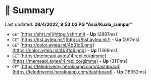 # 📖 Summary
Last updated: **28/4/2022, 9:53:03 PG "Asia/Kuala_Lumpur"**

- `GET` [https://shrt.ml](https://shrt.ml) - **Up** (2887ms)
- `GET` [https://hst.aytea.ml/](https://hst.aytea.ml/) - **Up** (397ms)
- `GET` [https://color.aytea.ml/4b31d6.png](https://color.aytea.ml/4b31d6.png) - **Up** (1369ms)
- `GET` [https://memeapi.aytea14.repl.co/gimme](https://memeapi.aytea14.repl.co/gimme) - **Up** (3111ms)
- `GET` [https://teledrivemy.herokuapp.com/dashboard](https://teledrivemy.herokuapp.com/dashboard) - **Up** (18352ms)
